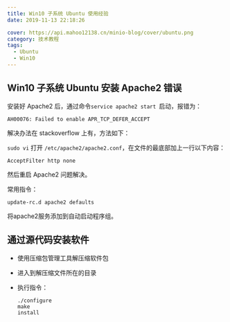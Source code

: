 ```yaml
---
title: Win10 子系统 Ubuntu 使用经验
date: 2019-11-13 22:18:26

cover: https://api.mahoo12138.cn/minio-blog/cover/ubuntu.png
category: 技术教程
tags:
  - Ubuntu
  - Win10
---
```


## Win10 子系统 Ubuntu 安装 Apache2 错误

安装好 Apache2 后，通过命令`service apache2 start `启动，报错为：

```shell
AH00076: Failed to enable APR_TCP_DEFER_ACCEPT
```

解决办法在 stackoverflow 上有，方法如下：

`sudo vi` 打开 `/etc/apache2/apache2.conf`，在文件的最底部加上一行以下内容：

```
AcceptFilter http none
```

然后重启 Apache2 问题解决。

常用指令：

```shell
update-rc.d apache2 defaults
```

将apache2服务添加到自动启动程序组。

## 通过源代码安装软件

- 使用压缩包管理工具解压缩软件包

- 进入到解压缩文件所在的目录

- 执行指令：

  ```shell
  ./configure
  make
  install
  ```
